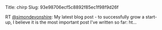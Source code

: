 Title: chirp
Slug: 93e98706ecf5c8892f85ec1f98f9d26f

RT <a href="http://twitter.com/simondevonshire">@simondevonshire</a>: My latest blog post - to successfully grow a start-up, I believe it is the most important post I've written so far: ht…
